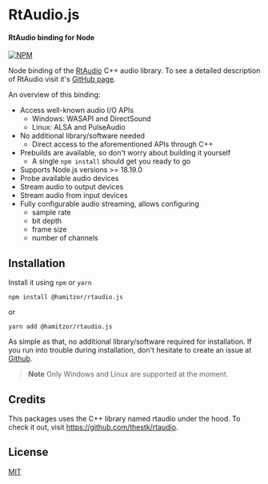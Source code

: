
<h1>
  RtAudio.js
  <br>
</h1>

<h4>RtAudio binding for Node</h4>

<p>
  <a href="https://www.npmjs.com/package/@hamitzor/rtaudio.js">
    <img src="https://img.shields.io/badge/1.0.5-brightgreen?style=flat&label=npm%20package"
         alt="NPM">
  </a>
</p>

Node binding of the <a href="https://github.com/thestk/rtaudio">RtAudio</a> C++ audio library. To see a detailed description of RtAudio visit it's <a href="https://github.com/thestk/rtaudio">GitHub page</a>.

An overview of this binding:

* Access well-known audio I/O APIs
  - Windows: WASAPI and DirectSound
  - Linux: ALSA and PulseAudio
* No additional library/software needed
  - Direct access to the aforementioned APIs through C++
* Prebuilds are available, so don't worry about building it yourself
  - A single `npm install` should get you ready to go
* Supports Node.js versions >= 18.19.0
* Probe available audio devices
* Stream audio to output devices
* Stream audio from input devices
* Fully configurable audio streaming, allows configuring
  - sample rate
  - bit depth
  - frame size
  - number of channels

## Installation

Install it using `npm` or `yarn`

```
npm install @hamitzor/rtaudio.js
```
or
```
yarn add @hamitzor/rtaudio.js
```

As simple as that, no additional library/software required for installation. If you run into trouble during installation, don't hesitate to create an issue at <a href="https://github.com/hamitzor/rtaudio.js/issues">Github</a>.

> **Note**
> Only Windows and Linux are supported at the moment.

## Credits

This packages uses the C++ library named rtaudio under the hood. To check it out, visit https://github.com/thestk/rtaudio.

## License

<a href="https://raw.githubusercontent.com/hamitzor/rtaudio.js/master/LICENSE">MIT</a>
